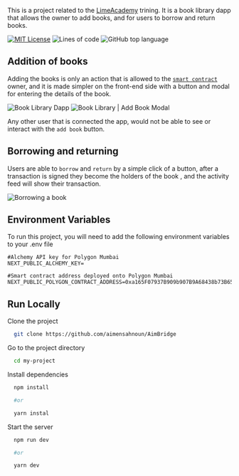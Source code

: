 This is a project related to the [LimeAcademy](https://limeacademy.tech) trining. It is a book library dapp that allows the owner to add books, and for users to borrow and return books.

[![MIT License](https://img.shields.io/badge/License-MIT-green.svg)](https://choosealicense.com/licenses/mit/) ![Lines of code](https://img.shields.io/tokei/lines/github/aimensahnoun/book-library-dapp) ![GitHub top language](https://img.shields.io/github/languages/top/aimensahnoun/book-library-dapp)

## Addition of books
Adding the books is only an action that is allowed to the [`smart contract`](https://github.com/aimensahnoun/BookLibrary-hh) owner, and it is made simpler on the front-end side with a button and modal for entering the details of the book.

![Book Library Dapp](https://user-images.githubusercontent.com/62159014/203454237-22624b1f-e8d4-4867-96db-47bbae609778.png)
![Book Library | Add Book Modal](https://user-images.githubusercontent.com/62159014/203454259-e202b54e-894a-4797-b630-768b769c0439.png)

Any other user that is connected the app, would not be able to see or interact with the `add book` button.

## Borrowing and returning 
Users are able to `borrow` and `return` by a simple click of a button, after a transaction is signed they become the holders of the book , and the activity feed will show their transaction.

![Borrowing a book](https://user-images.githubusercontent.com/62159014/203454564-9da141cd-78a8-4899-aa41-c14e3870133f.png)

## Environment Variables

To run this project, you will need to add the following environment variables to your .env file


```
#Alchemy API key for Polygon Mumbai
NEXT_PUBLIC_ALCHEMY_KEY=

#Smart contract address deployed onto Polygon Mumbai
NEXT_PUBLIC_POLYGON_CONTRACT_ADDRESS=0xa165F07937B909b907B9A68438b73B651FE4D06D
```



## Run Locally

Clone the project

```bash
  git clone https://github.com/aimensahnoun/AimBridge
```

Go to the project directory

```bash
  cd my-project
```

Install dependencies

```bash
  npm install

  #or

  yarn instal
```

Start the server

```bash
  npm run dev

  #or

  yarn dev

```
